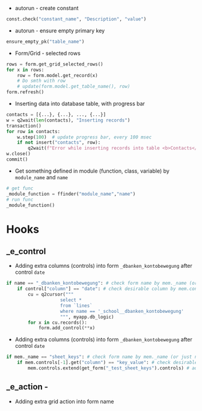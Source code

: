 * autorun - create constant
```python
const.check("constant_name", "Description", "value")
```
* autorun - ensure empty primary key
```python
ensure_empty_pk("table_name")
```

* Form/Grid - selected rows
```python
rows = form.get_grid_selected_rows()
for x in rows:
	row = form.model.get_record(x)
	# Do smth with row
	# update(form.model.get_table_name(), row)
form.refresh()
```

* Inserting data into database table, with progress bar
```python
contacts = [{...}, {...}, ..., {...}]
w = q2wait(len(contacts), "Inserting records")
transaction()
for row in contacts:
    w.step(100)  # update progress bar, every 100 msec
    if not insert("contacts", row):
        q2wait(f"Error while inserting records into table <b>Contacts</b>- {last_error()}!")
w.close()
commit()
```

* Get something defined in module (function, class, variable) by `module_name` and  `name`
```python
# get func
_module_function = ffinder("module_name","name")
# run func
_module_function()
```

# Hooks
## _e_control 
* Adding extra columns (controls) into form `_dbanken_kontobewegung` after control `date`
```python
if name == "_dbanken_kontobewegung": # check form name by mem._name (or just name)
    if control["column"] == "date": # check desirable column by mem.controls (or control)
        cu = q2cursor("""
                    select *
                    from `lines`
                    where name == '_school__dbanken_kontobewegung'
                    """, myapp.db_logic)
        for x in cu.records():
            form.add_control(**x)
```

* Adding extra columns (controls) into form `_dbanken_kontobewegung` after control `date`
```python
if mem._name == "sheet_keys": # check form name by mem._name (or just name)
    if mem.controls[-1].get("column") == "key_value": # check desirable column by mem.controls (or control)
        mem.controls.extend(get_form("_test_sheet_keys").controls) # add extra columns
```
## _e_action - 
* Adding extra grid action into form name 
```python
```
